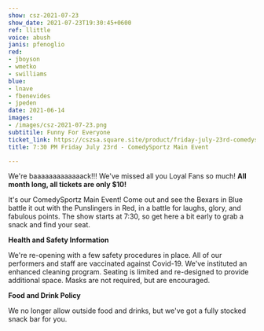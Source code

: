 ```yaml
---
show: csz-2021-07-23
show_date: 2021-07-23T19:30:45+0600
ref: llittle
voice: abush
janis: pfenoglio
red:
- jboyson
- wmetko
- swilliams
blue:
- lnave
- fbenevides
- jpeden
date: 2021-06-14
images:
- /images/csz-2021-07-23.png
subtitile: Funny For Everyone
ticket_link: https://cszsa.square.site/product/friday-july-23rd-comedysportz-funny-for-everyone/205?cs=true
title: 7:30 PM Friday July 23rd - ComedySportz Main Event

---
```

We're baaaaaaaaaaaaack!!! We've missed all you Loyal Fans so much! **All month long, all tickets are only $10!**

It's our ComedySportz Main Event! Come out and see the Bexars in Blue battle it out with the Punslingers in Red, in a battle for laughs, glory, and fabulous points. The show starts at 7:30, so get here a bit early to grab a snack and find your seat.

**Health and Safety Information**

We're re-opening with a few safety procedures in place. All of our performers and staff are vaccinated against Covid-19. We've instituted an enhanced cleaning program. Seating is limited and re-designed to provide additional space. Masks are not required, but are encouraged.

**Food and Drink Policy**

We no longer allow outside food and drinks, but we've got a fully stocked snack bar for you.
